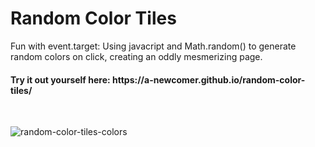 <h1>Random Color Tiles</h1>
    <p>Fun with event.target: Using javacript and Math.random() to generate random colors on click, creating an oddly mesmerizing page.</p>
   <h4>Try it out yourself here: https://a-newcomer.github.io/random-color-tiles/</h4>
    <br>

![random-color-tiles-colors](https://github.com/a-newcomer/random-color-tiles/assets/30941638/cdffbcae-6259-4d3b-9239-9a90684849b3)

